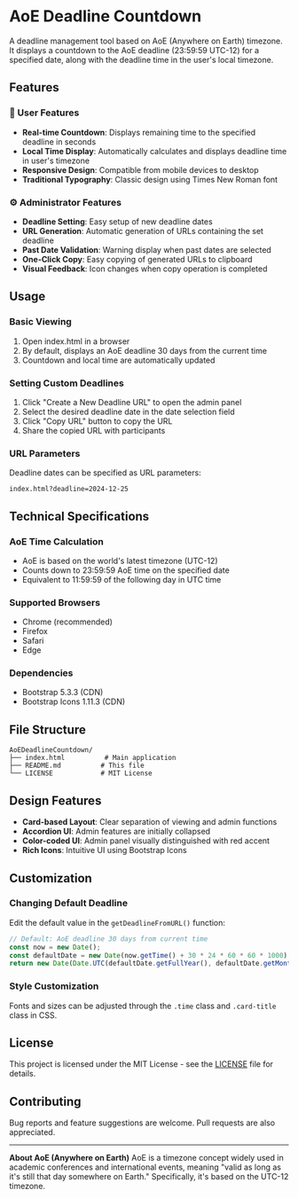 # AoE Deadline Countdown

A deadline management tool based on AoE (Anywhere on Earth) timezone. It displays a countdown to the AoE deadline (23:59:59 UTC-12) for a specified date, along with the deadline time in the user's local timezone.

## Features

### 📱 User Features
- **Real-time Countdown**: Displays remaining time to the specified deadline in seconds
- **Local Time Display**: Automatically calculates and displays deadline time in user's timezone
- **Responsive Design**: Compatible from mobile devices to desktop
- **Traditional Typography**: Classic design using Times New Roman font

### ⚙️ Administrator Features
- **Deadline Setting**: Easy setup of new deadline dates
- **URL Generation**: Automatic generation of URLs containing the set deadline
- **Past Date Validation**: Warning display when past dates are selected
- **One-Click Copy**: Easy copying of generated URLs to clipboard
- **Visual Feedback**: Icon changes when copy operation is completed

## Usage

### Basic Viewing
1. Open index.html in a browser
2. By default, displays an AoE deadline 30 days from the current time
3. Countdown and local time are automatically updated

### Setting Custom Deadlines
1. Click "Create a New Deadline URL" to open the admin panel
2. Select the desired deadline date in the date selection field
3. Click "Copy URL" button to copy the URL
4. Share the copied URL with participants

### URL Parameters
Deadline dates can be specified as URL parameters:
```
index.html?deadline=2024-12-25
```

## Technical Specifications

### AoE Time Calculation
- AoE is based on the world's latest timezone (UTC-12)
- Counts down to 23:59:59 AoE time on the specified date
- Equivalent to 11:59:59 of the following day in UTC time

### Supported Browsers
- Chrome (recommended)
- Firefox
- Safari
- Edge

### Dependencies
- Bootstrap 5.3.3 (CDN)
- Bootstrap Icons 1.11.3 (CDN)

## File Structure

```
AoEDeadlineCountdown/
├── index.html          # Main application
├── README.md          # This file
└── LICENSE            # MIT License
```

## Design Features

- **Card-based Layout**: Clear separation of viewing and admin functions
- **Accordion UI**: Admin features are initially collapsed
- **Color-coded UI**: Admin panel visually distinguished with red accent
- **Rich Icons**: Intuitive UI using Bootstrap Icons

## Customization

### Changing Default Deadline
Edit the default value in the `getDeadlineFromURL()` function:
```javascript
// Default: AoE deadline 30 days from current time
const now = new Date();
const defaultDate = new Date(now.getTime() + 30 * 24 * 60 * 60 * 1000); // 30 days later
return new Date(Date.UTC(defaultDate.getFullYear(), defaultDate.getMonth(), defaultDate.getDate() + 1, 11, 59, 59));
```

### Style Customization
Fonts and sizes can be adjusted through the `.time` class and `.card-title` class in CSS.

## License

This project is licensed under the MIT License - see the [LICENSE](LICENSE) file for details.

## Contributing

Bug reports and feature suggestions are welcome. Pull requests are also appreciated.

---

**About AoE (Anywhere on Earth)**
AoE is a timezone concept widely used in academic conferences and international events, meaning "valid as long as it's still that day somewhere on Earth." Specifically, it's based on the UTC-12 timezone.
